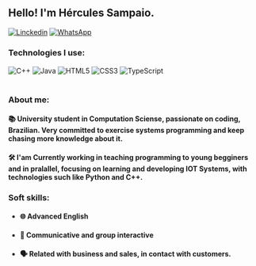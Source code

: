 ## Hello! I'm Hércules Sampaio.
[![Linckedin](https://img.shields.io/badge/LinkedIn-0077B5?style=for-the-badge&logo=linkedin&logoColor=white)](https://www.linkedin.com/in/h%C3%A9rcules-sampaio-oliveira-7551b0274)
[![WhatsApp](https://img.shields.io/badge/WhatsApp-25D366?style=for-the-badge&logo=whatsapp&logoColor=white)](https://wa.me/+5573998439079)

### Technologies I use:
<div>
  <img align="center" alt="C++" src="https://img.shields.io/badge/C%2B%2B-00599C?style=for-the-badge&logo=c%2B%2B&logoColor=white" /> 
  <img align="center" alt="Java" src="https://img.shields.io/badge/Java-ED8B00?style=for-the-badge&logo=openjdk&logoColor=white" />
  <img align="center" alt="HTML5" src="https://img.shields.io/badge/HTML5-E34F26?style=for-the-badge&logo=html5&logoColor=white" />
  <img align="center" alt="CSS3" src="https://img.shields.io/badge/CSS3-1572B6?style=for-the-badge&logo=css3&logoColor=white" />
  <img align="center" alt="TypeScript" src="https://img.shields.io/badge/TypeScript-007ACC?style=for-the-badge&logo=typescript&logoColor=white"/>
</div><br/>

<!--![Top Langs](https://github-readme-stats.vercel.app/api/top-langs/?username=HerculesDraycon&langs_count=6&layout=compact&theme=synthwave&)-->

### About me:
#### 📚 University student in Computation Sciense, passionate on coding, Brazilian. Very committed to exercise systems programming and keep chasing more knowledge about it.
#### 🛠️ I'am Currently working in teaching programming to young begginers and in pralallel, focusing on learning and developing IOT Systems, with technologies such like Python and C++.

### Soft skills:
- #### 🌐 Advanced English
- #### 👥 Communicative and group interactive
- #### 🗣️ Related with business and sales, in contact with customers.
